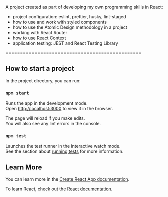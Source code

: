 A project created as part of developing my own programming skills in React:

- project configuration: eslint, prettier, husky, lint-staged
- how to use and work with styled components
- how to use the Atomic Design methodology in a project
- working with React Router
- how to use React Context
- application testing: JEST and React Testing Library



===============================================
## How to start a project

In the project directory, you can run:

### `npm start`

Runs the app in the development mode.\
Open [http://localhost:3000](http://localhost:3000) to view it in the browser.

The page will reload if you make edits.\
You will also see any lint errors in the console.

### `npm test`

Launches the test runner in the interactive watch mode.\
See the section about [running tests](https://facebook.github.io/create-react-app/docs/running-tests) for more information.


## Learn More

You can learn more in the [Create React App documentation](https://facebook.github.io/create-react-app/docs/getting-started).

To learn React, check out the [React documentation](https://reactjs.org/).
